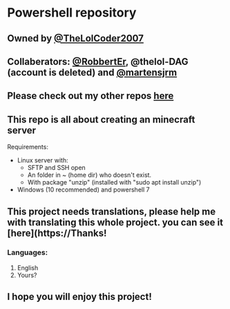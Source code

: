 # Powershell repository
## Owned by [@TheLolCoder2007](https://github.com/thelolcoder2007)
## Collaberators: [@RobbertEr](https://github.com/robberter), @thelol-DAG \(account is deleted\) and [@martensjrm](github.com/martensjrm)
## Please check out my other repos [here](https://github.com/thelolcoder2007)
## This repo is all about creating an minecraft server
Requirements:
* Linux server with:
  * SFTP and SSH open
  * An folder in \~ \(home dir\) who doesn't exist.
  * With package \"unzip\" \(installed with \"sudo apt install unzip\"\)
* Windows (10 recommended) and powershell 7
## This project needs translations, please help me with translating this whole project. you can see it [here](https://Thanks!
### Languages:
1. English
2. Yours?
### 
## I hope you will enjoy this project!
